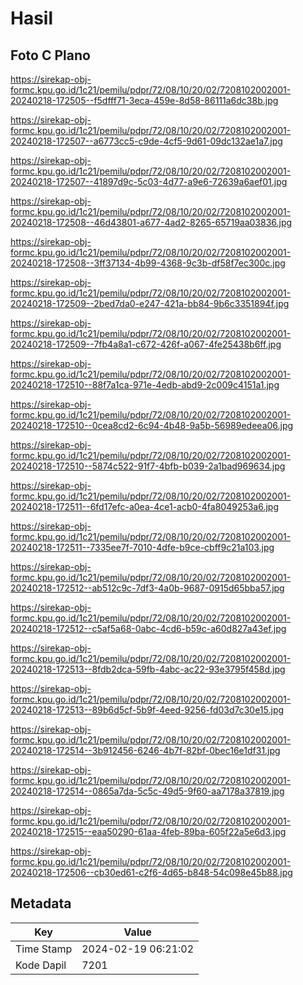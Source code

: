 # Hasil

## Foto C Plano

https://sirekap-obj-formc.kpu.go.id/1c21/pemilu/pdpr/72/08/10/20/02/7208102002001-20240218-172505--f5dfff71-3eca-459e-8d58-86111a6dc38b.jpg

https://sirekap-obj-formc.kpu.go.id/1c21/pemilu/pdpr/72/08/10/20/02/7208102002001-20240218-172507--a6773cc5-c9de-4cf5-9d61-09dc132ae1a7.jpg

https://sirekap-obj-formc.kpu.go.id/1c21/pemilu/pdpr/72/08/10/20/02/7208102002001-20240218-172507--41897d9c-5c03-4d77-a9e6-72639a6aef01.jpg

https://sirekap-obj-formc.kpu.go.id/1c21/pemilu/pdpr/72/08/10/20/02/7208102002001-20240218-172508--46d43801-a677-4ad2-8265-65719aa03836.jpg

https://sirekap-obj-formc.kpu.go.id/1c21/pemilu/pdpr/72/08/10/20/02/7208102002001-20240218-172508--3ff37134-4b99-4368-9c3b-df58f7ec300c.jpg

https://sirekap-obj-formc.kpu.go.id/1c21/pemilu/pdpr/72/08/10/20/02/7208102002001-20240218-172509--2bed7da0-e247-421a-bb84-9b6c3351894f.jpg

https://sirekap-obj-formc.kpu.go.id/1c21/pemilu/pdpr/72/08/10/20/02/7208102002001-20240218-172509--7fb4a8a1-c672-426f-a067-4fe25438b6ff.jpg

https://sirekap-obj-formc.kpu.go.id/1c21/pemilu/pdpr/72/08/10/20/02/7208102002001-20240218-172510--88f7a1ca-971e-4edb-abd9-2c009c4151a1.jpg

https://sirekap-obj-formc.kpu.go.id/1c21/pemilu/pdpr/72/08/10/20/02/7208102002001-20240218-172510--0cea8cd2-6c94-4b48-9a5b-56989edeea06.jpg

https://sirekap-obj-formc.kpu.go.id/1c21/pemilu/pdpr/72/08/10/20/02/7208102002001-20240218-172510--5874c522-91f7-4bfb-b039-2a1bad969634.jpg

https://sirekap-obj-formc.kpu.go.id/1c21/pemilu/pdpr/72/08/10/20/02/7208102002001-20240218-172511--6fd17efc-a0ea-4ce1-acb0-4fa8049253a6.jpg

https://sirekap-obj-formc.kpu.go.id/1c21/pemilu/pdpr/72/08/10/20/02/7208102002001-20240218-172511--7335ee7f-7010-4dfe-b9ce-cbff9c21a103.jpg

https://sirekap-obj-formc.kpu.go.id/1c21/pemilu/pdpr/72/08/10/20/02/7208102002001-20240218-172512--ab512c9c-7df3-4a0b-9687-0915d65bba57.jpg

https://sirekap-obj-formc.kpu.go.id/1c21/pemilu/pdpr/72/08/10/20/02/7208102002001-20240218-172512--c5af5a68-0abc-4cd6-b59c-a60d827a43ef.jpg

https://sirekap-obj-formc.kpu.go.id/1c21/pemilu/pdpr/72/08/10/20/02/7208102002001-20240218-172513--8fdb2dca-59fb-4abc-ac22-93e3795f458d.jpg

https://sirekap-obj-formc.kpu.go.id/1c21/pemilu/pdpr/72/08/10/20/02/7208102002001-20240218-172513--89b6d5cf-5b9f-4eed-9256-fd03d7c30e15.jpg

https://sirekap-obj-formc.kpu.go.id/1c21/pemilu/pdpr/72/08/10/20/02/7208102002001-20240218-172514--3b912456-6246-4b7f-82bf-0bec16e1df31.jpg

https://sirekap-obj-formc.kpu.go.id/1c21/pemilu/pdpr/72/08/10/20/02/7208102002001-20240218-172514--0865a7da-5c5c-49d5-9f60-aa7178a37819.jpg

https://sirekap-obj-formc.kpu.go.id/1c21/pemilu/pdpr/72/08/10/20/02/7208102002001-20240218-172515--eaa50290-61aa-4feb-89ba-605f22a5e6d3.jpg

https://sirekap-obj-formc.kpu.go.id/1c21/pemilu/pdpr/72/08/10/20/02/7208102002001-20240218-172506--cb30ed61-c2f6-4d65-b848-54c098e45b88.jpg


## Metadata

| Key        | Value               |
| ---------- | ------------------- |
| Time Stamp | 2024-02-19 06:21:02 |
| Kode Dapil | 7201                |



